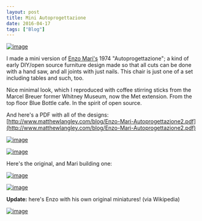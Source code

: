 ```yaml
---
layout: post
title: Mini Autoprogettazione
date: 2016-04-17
tags: ["Blog"]
---
```


[![image](http://unterbahn.com/wp-content/uploads/2016/04/wp-1460938746363.jpg "wp-1460938746363")](wp-1460938746363.jpg)

I made a mini version of [Enzo Mari's](https://en.m.wikipedia.org/wiki/Enzo_Mari) 1974 "Autoprogettazione"; a kind of early DIY/open source furniture design made so that all cuts can be done with a hand saw, and all joints with just nails. This chair is just one of a set including tables and such, too.

Nice minimal look, which I reproduced with coffee stirring sticks from the Marcel Breuer former Whitney Museum, now the Met extension. From the top floor Blue Bottle cafe. In the spirit of open source.

And here's a PDF with all of the designs: 
[http://www.matthewlangley.com/blog/Enzo-Mari-Autoprogettazione2.pdf](http://www.matthewlangley.com/blog/Enzo-Mari-Autoprogettazione2.pdf)

[![image](http://unterbahn.com/wp-content/uploads/2016/04/wp-1460929628434.jpg "wp-1460929628434")](wp-1460929628434.jpg)

[![image](http://unterbahn.com/wp-content/uploads/2016/04/wp-1460929775047.jpg "wp-1460929775047")](wp-1460929775047.jpg)

Here's the original, and Mari building one:

[![image](http://unterbahn.com/wp-content/uploads/2016/04/wp-1460929810115.jpg "wp-1460929810115")](wp-1460929810115.jpg)

[![image](http://unterbahn.com/wp-content/uploads/2016/04/wp-1460929821371.jpg "wp-1460929821371")](wp-1460929821371.jpg)

**Update:** here's Enzo with his own original miniatures! (via Wikipedia)

[![image](http://unterbahn.com/wp-content/uploads/2016/04/wp-1460930458412.jpg "wp-1460930458412")](wp-1460930458412.jpg)